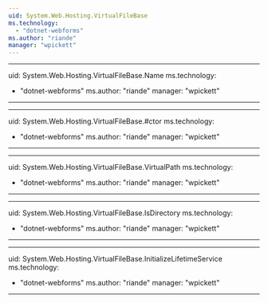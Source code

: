 ```yaml
---
uid: System.Web.Hosting.VirtualFileBase
ms.technology: 
  - "dotnet-webforms"
ms.author: "riande"
manager: "wpickett"
---
```


---
uid: System.Web.Hosting.VirtualFileBase.Name
ms.technology: 
  - "dotnet-webforms"
ms.author: "riande"
manager: "wpickett"
---

---
uid: System.Web.Hosting.VirtualFileBase.#ctor
ms.technology: 
  - "dotnet-webforms"
ms.author: "riande"
manager: "wpickett"
---

---
uid: System.Web.Hosting.VirtualFileBase.VirtualPath
ms.technology: 
  - "dotnet-webforms"
ms.author: "riande"
manager: "wpickett"
---

---
uid: System.Web.Hosting.VirtualFileBase.IsDirectory
ms.technology: 
  - "dotnet-webforms"
ms.author: "riande"
manager: "wpickett"
---

---
uid: System.Web.Hosting.VirtualFileBase.InitializeLifetimeService
ms.technology: 
  - "dotnet-webforms"
ms.author: "riande"
manager: "wpickett"
---
